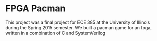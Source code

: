 # FPGA Pacman

This project was a final project for ECE 385 at the University of Illinois during the Spring 2015 semester. We built a pacman game for an fpga, written in a combination of C and SystemVerilog
